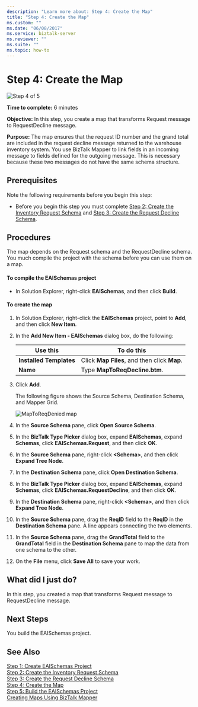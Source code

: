 ```yaml
---
description: "Learn more about: Step 4: Create the Map"
title: "Step 4: Create the Map"
ms.custom: ""
ms.date: "06/08/2017"
ms.service: biztalk-server
ms.reviewer: ""
ms.suite: ""
ms.topic: how-to
---
```

# Step 4: Create the Map
![Step 4 of 5](../core/media/step-4of5.gif "Step_4of5")  
  
 **Time to complete:** 6 minutes  
  
 **Objective:** In this step, you create a map that transforms Request message to RequestDecline message.  
  
 **Purpose:** The map ensures that the request ID number and the grand total are included in the request decline message returned to the warehouse inventory system. You use BizTalk Mapper to link fields in an incoming message to fields defined for the outgoing message. This is necessary because these two messages do not have the same schema structure.  
  
## Prerequisites  
 Note the following requirements before you begin this step:  
  
-   Before you begin this step you must complete [Step 2: Create the Inventory Request Schema](../core/step-2-create-the-inventory-request-schema.md) and [Step 3: Create the Request Decline Schema](../core/step-3-create-the-request-decline-schema.md).  
  
## Procedures  
 The map depends on the Request schema and the RequestDecline schema.  You much compile the project with the schema before you can use them on a map.  
  
#### To compile the EAISchemas project  
  
-   In Solution Explorer, right-click **EAISchemas**, and then click **Build**.  
  
#### To create the map  
  
1.  In Solution Explorer, right-click the **EAISchemas** project, point to **Add**, and then click **New Item**.  
  
2.  In the **Add New Item - EAISchemas** dialog box, do the following:  
  
    |Use this|To do this|  
    |--------------|----------------|  
    |**Installed Templates**|Click **Map Files**, and then click **Map**.|  
    |**Name**|Type **MapToReqDecline.btm**.|  
  
3.  Click **Add**.  
  
     The following figure shows the Source Schema, Destination Schema, and Mapper Grid.  
  
     ![MapToReqDenied map](../core/media/tut1-maptoreqden1.jpg "Tut1_MapToReqDen1")  
  
4.  In the **Source Schema** pane, click **Open Source Schema**.  
  
5.  In the **BizTalk Type Picker** dialog box, expand **EAISchemas**, expand **Schemas**, click **EAISchemas.Request**, and then click **OK**.  
  
6.  In the **Source Schema** pane, right-click **\<Schema\>**, and then click **Expand Tree Node**.  
  
7.  In the **Destination Schema** pane, click **Open Destination Schema**.  
  
8.  In the **BizTalk Type Picker** dialog box, expand **EAISchemas**, expand **Schemas**, click **EAISchemas.RequestDecline**, and then click **OK**.  
  
9. In the **Destination Schema** pane, right-click **\<Schema\>**, and then click **Expand Tree Node**.  
  
10. In the **Source Schema** pane, drag the **ReqID** field to the **ReqID** in the **Destination Schema** pane. A line appears connecting the two elements.  
  
11. In the **Source Schema** pane, drag the **GrandTotal** field to the **GrandTotal** field in the **Destination Schema** pane to map the data from one schema to the other.  
  
12. On the **File** menu, click **Save All** to save your work.  
  
## What did I just do?  
 In this step, you created a map that transforms Request message to RequestDecline message.  
  
## Next Steps  
 You build the EAISchemas project.  
  
## See Also  
 [Step 1: Create EAISchemas Project](../core/step-1-create-eaischemas-project.md)   
 [Step 2: Create the Inventory Request Schema](../core/step-2-create-the-inventory-request-schema.md)   
 [Step 3: Create the Request Decline Schema](../core/step-3-create-the-request-decline-schema.md)   
 [Step 4: Create the Map](../core/step-4-create-the-map.md)   
 [Step 5: Build the EAISchemas Project](../core/step-5-build-the-eaischemas-project.md)   
 [Creating Maps Using BizTalk Mapper](../core/creating-maps-using-biztalk-mapper.md)
